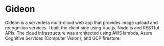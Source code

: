 # Gideon
Gideon is a serverless multi-cloud web app that provides image upload and recognition services. I built the client side using Vue.js, Node.js and RESTful APIs.
The cloud infrastructure was architected using AWS lambda, Azure Cognitive Services (Computer Vision), and GCP firestore.

